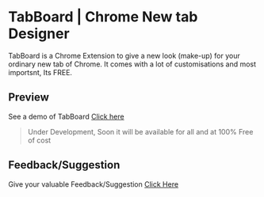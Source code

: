 # TabBoard | Chrome New tab Designer
TabBoard is a Chrome Extension to give a new look (make-up) for your ordinary new tab of Chrome. It comes with a lot of customisations and most importsnt, Its FREE. <br/>
## Preview
See a demo of TabBoard [Click here](https://tabboard.netlify.app/)
> Under Development, Soon it will be available for all and at 100% Free of cost
## Feedback/Suggestion
Give your valuable Feedback/Suggestion <a target="_blank" rel="noreferrer" href="mailto:conatct.mdtechs@gmail.com?subject=TabBoard Suggestion or Feedback&amp;body=Hey Mohd Danish, I reached you from your GitHUb Handle and I have a Suggestion for tabBoard.">Click Here</a>
